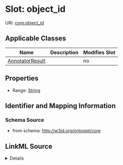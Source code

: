 

# Slot: object_id

URI: [core:object_id](http://w3id.org/ontogpt/core/object_id)



<!-- no inheritance hierarchy -->





## Applicable Classes

| Name | Description | Modifies Slot |
| --- | --- | --- |
| [AnnotatorResult](AnnotatorResult.md) |  |  no  |







## Properties

* Range: [String](String.md)





## Identifier and Mapping Information







### Schema Source


* from schema: http://w3id.org/ontogpt/core




## LinkML Source

<details>
```yaml
name: object_id
from_schema: http://w3id.org/ontogpt/core
rank: 1000
alias: object_id
owner: AnnotatorResult
domain_of:
- AnnotatorResult
range: string

```
</details>